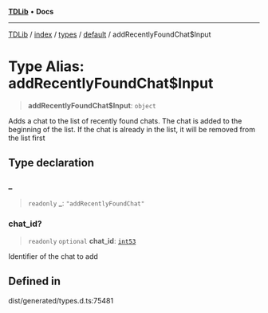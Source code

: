 [**TDLib**](../../../../../../README.md) • **Docs**

***

[TDLib](../../../../../../modules.md) / [index](../../../../../README.md) / [types](../../../README.md) / [default](../README.md) / addRecentlyFoundChat$Input

# Type Alias: addRecentlyFoundChat$Input

> **addRecentlyFoundChat$Input**: `object`

Adds a chat to the list of recently found chats. The chat is added to the beginning of the list. If the chat is already in the list, it will be removed from the list first

## Type declaration

### \_

> `readonly` **\_**: `"addRecentlyFoundChat"`

### chat\_id?

> `readonly` `optional` **chat\_id**: [`int53`](int53-1.md)

Identifier of the chat to add

## Defined in

dist/generated/types.d.ts:75481
